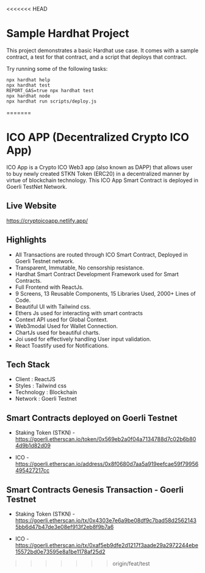 <<<<<<< HEAD
# Sample Hardhat Project

This project demonstrates a basic Hardhat use case. It comes with a sample contract, a test for that contract, and a script that deploys that contract.

Try running some of the following tasks:

```shell
npx hardhat help
npx hardhat test
REPORT_GAS=true npx hardhat test
npx hardhat node
npx hardhat run scripts/deploy.js
```
=======
# ICO APP (Decentralized Crypto ICO App)

ICO App is a Crypto ICO Web3 app (also known as DAPP) that allows user to buy newly created STKN Token (ERC20) in a decentralized manner by virtue of blockchain technology.
This ICO App Smart Contract is deployed in Goerli TestNet Network.

## Live Website

https://cryptoicoapp.netlify.app/

## Highlights

- All Transactions are routed through ICO Smart Contract, Deployed in Goerli Testnet network.
- Transparent, Immutable, No censorship resistance.
- Hardhat Smart Contract Development Framework used for Smart Contracts.
- Full Frontend with ReactJs.
- 9 Screens, 13 Reusable Components, 15 Libraries Used, 2000+ Lines of Code.
- Beautiful UI with Tailwind css.
- Ethers Js used for interacting with smart contracts
- Context API used for Global Context.
- Web3modal Used for Wallet Connection.
- ChartJs used for beautiful charts.
- Joi used for effectively handling User input validation.
- React Toastify used for Notifications.

## Tech Stack

- Client : ReactJS
- Styles : Tailwind css
- Technology : Blockchain
- Network : Goerli Testnet

## Smart Contracts deployed on Goerli Testnet

- Staking Token (STKN) - https://goerli.etherscan.io/token/0x569eb2a0f04a7134788d7c02b6b804d9b1d82d09

- ICO - https://goerli.etherscan.io/address/0x8f0680d7aa5a919eefcae59f79956495427217cc

## Smart Contracts Genesis Transaction - Goerli Testnet

- Staking Token (STKN) - https://goerli.etherscan.io/tx/0x4303e7e6a9be08df9c7bad58d25621435bb6d47b47de3e08ef913f2eb8f9b7a6

- ICO - https://goerli.etherscan.io/tx/0xaf5eb9dfe2d1217f3aade29a2972244ebe15572bd0e73595e8a1be1178af25d2
>>>>>>> origin/feat/test

